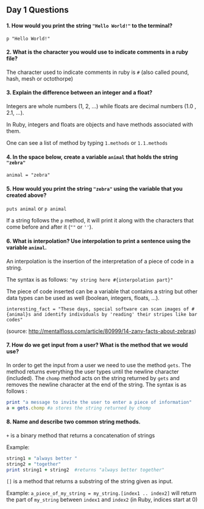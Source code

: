 ## Day 1 Questions

#### 1. How would you print the string `"Hello World!"` to the terminal?

`p "Hello World!"`

#### 2. What is the character you would use to indicate comments in a ruby file?

The character used to indicate comments in ruby is `#` (also called pound, hash, mesh or octothorpe)

#### 3. Explain the difference between an integer and a float?

Integers are whole numbers (1, 2, ...) while floats are decimal numbers (1.0 , 2.1, ...).

In Ruby, integers and floats are objects and have methods associated with them.

One can see a list of method by typing `1.methods` or `1.1.methods`

#### 4. In the space below, create a variable `animal` that holds the string `"zebra"`

`animal = "zebra"`

#### 5. How would you print the string `"zebra"` using the variable that you created above?

`puts animal` or `p animal`

If a string follows the `p` method, it will print it along with the characters that come before and after it (`""` or `''`).

#### 6. What is interpolation? Use interpolation to print a sentence using the variable `animal`.

An interpolation is the insertion of the interpretation of a piece of code in a string.

The syntax is as follows:
`"my string here #{interpolation part}"`

The piece of code inserted can be a variable that contains a string but other data types can be used as well (boolean, integers, floats, ...).

`interesting_fact = "These days, special software can scan images of #{animal}s and identify individuals by 'reading' their stripes like bar codes"`

(source: http://mentalfloss.com/article/80999/14-zany-facts-about-zebras)

#### 7. How do we get input from a user? What is the method that we would use?

In order to get the input from a user we need to use the method `gets`. The method returns everything the user types until the newline character (included). The `chomp` method acts on the string returned by `gets` and removes the newline character at the end of the string. The syntax is as follows :

```ruby
print "a message to invite the user to enter a piece of information"
a = gets.chomp #a stores the string returned by chomp
```

#### 8. Name and describe two common string methods.

`+` is a binary method that returns a concatenation of strings

Example:
```ruby
string1 = "always better "
string2 = "together"
print string1 + string2  #returns "always better together"
```

`[]` is a method that returns a substring of the string given as input.

Example:
`a_piece_of_my_string = my_string.[index1 .. index2]` will return the part of `my_string` between `index1` and `index2`
(in Ruby, indices start at 0)
